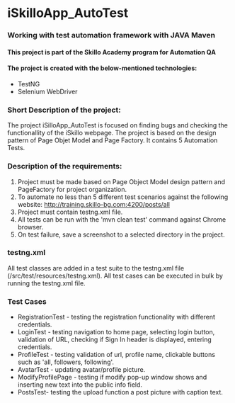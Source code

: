 # iSkilloApp_AutoTest

### Working with test automation framework with JAVA Maven

#### This project is part of the Skillo Academy program for Automation QA

#### The project is created with the below-mentioned technologies:
* TestNG
* Selenium WebDriver

### Short Description of the project:
The project iSilloApp_AutoTest is focused on finding bugs and checking the functionallity of the iSkillo webpage.
The project is based on the design pattern of Page Objet Model and Page Factory.  It contains 5 Automation Tests.

### Description of the requirements:
1. Project must be made based on Page Object Model design pattern and PageFactory for project organization.
2. To automate no less than 5 different test scenarios against the following website: http://training.skillo-bg.com:4200/posts/all
3. Project must contain testng.xml file.
4. All tests can be run with the 'mvn clean test' command against Chrome browser.
5. On test failure, save a screenshot to a selected directory in the project.

### testng.xml
All test classes are added in a test suite to the testng.xml file (/src/test/resources/testng.xml). All test cases can be executed in bulk by running the testng.xml file.

### Test Cases
- RegistrationTest - testing the registration functionality with different credentials.
- LoginTest - testing navigation to home page, selecting login button, validation of URL, checking if Sign In header is displayed, entering credentials.
- ProfileTest - testing validation of url, profile name, clickable buttons such as 'all, followers, following'.
- AvatarTest - updating avatar/profile picture.
- ModifyProfilePage - testing if modify pop-up window shows and inserting new text into the public info field.
- PostsTest- testing the upload function a post picture with caption text. 

